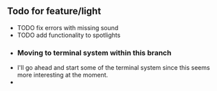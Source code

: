 ## Todo for feature/light
- TODO fix errors with missing sound
- TODO add functionality to spotlights
- ### Moving to terminal system within this branch
- I'll go ahead and start some of the terminal system since this seems more interesting at the moment.
-